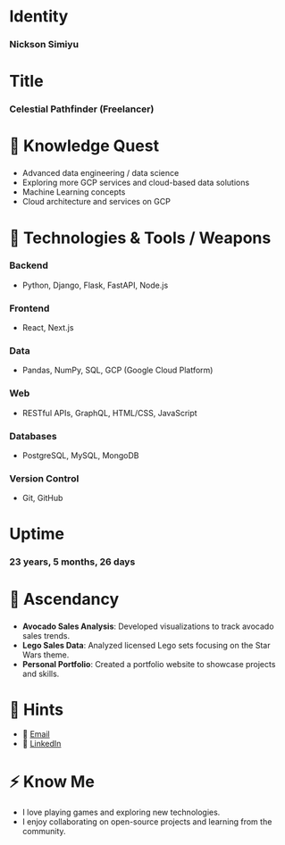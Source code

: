 # Identity
### Nickson Simiyu

# Title
### Celestial Pathfinder (Freelancer)

# 🌱 Knowledge Quest
### 
- Advanced data engineering / data science
- Exploring more GCP services and cloud-based data solutions
- Machine Learning concepts
- Cloud architecture and services on GCP

# 🔧 Technologies & Tools / Weapons
### Backend
- Python, Django, Flask, FastAPI, Node.js

### Frontend
- React, Next.js

### Data
- Pandas, NumPy, SQL, GCP (Google Cloud Platform)

### Web
- RESTful APIs, GraphQL, HTML/CSS, JavaScript

### Databases
- PostgreSQL, MySQL, MongoDB

### Version Control
- Git, GitHub

# Uptime
### 23 years, 5 months, 26 days

# 🚀 Ascendancy
### 
- **Avocado Sales Analysis**: Developed visualizations to track avocado sales trends.
- **Lego Sales Data**: Analyzed licensed Lego sets focusing on the Star Wars theme.
- **Personal Portfolio**: Created a portfolio website to showcase projects and skills.

# 💬 Hints
- 📧 [Email](mailto:simiyunickson1@gmail.com)
- 🔗 [LinkedIn](https://linkedin.com/in/nickson-simiyu)

# ⚡ Know Me
- I love playing games and exploring new technologies.
- I enjoy collaborating on open-source projects and learning from the community.
